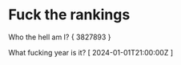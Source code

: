 # Fuck the rankings

Who the hell am I?
{ 3827893 }

What fucking year is it?
[ 2024-01-01T21:00:00Z ]
